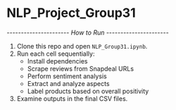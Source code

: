 # NLP_Project_Group31

*---------------------- How to Run ----------------------*

1. Clone this repo and open `NLP_Group31.ipynb`.
2. Run each cell sequentially:
   - Install dependencies
   - Scrape reviews from Snapdeal URLs
   - Perform sentiment analysis
   - Extract and analyze aspects
   - Label products based on overall positivity
3. Examine outputs in the final CSV files.
